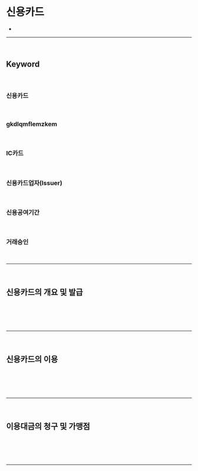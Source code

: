 # 신용카드
> 
* 

<hr>
<br>

## Keyword 
#### 

<br>

### 신용카드

<br>

### gkdlqmflemzkem

<br>

### IC카드

<br>

### 신용카드업자(Issuer)

<br>

### 신용공여기간

<br>

### 거래승인

<br>
<hr>
<br>

## 신용카드의 개요 및 발급
#### 

<br>

### 

<br>
<hr>
<br>

## 신용카드의 이용
#### 

<br>

### 

<br>
<hr>
<br>

## 이용대금의 청구 및 가맹점
#### 

<br>

### 

<br>
<hr>
<br>
